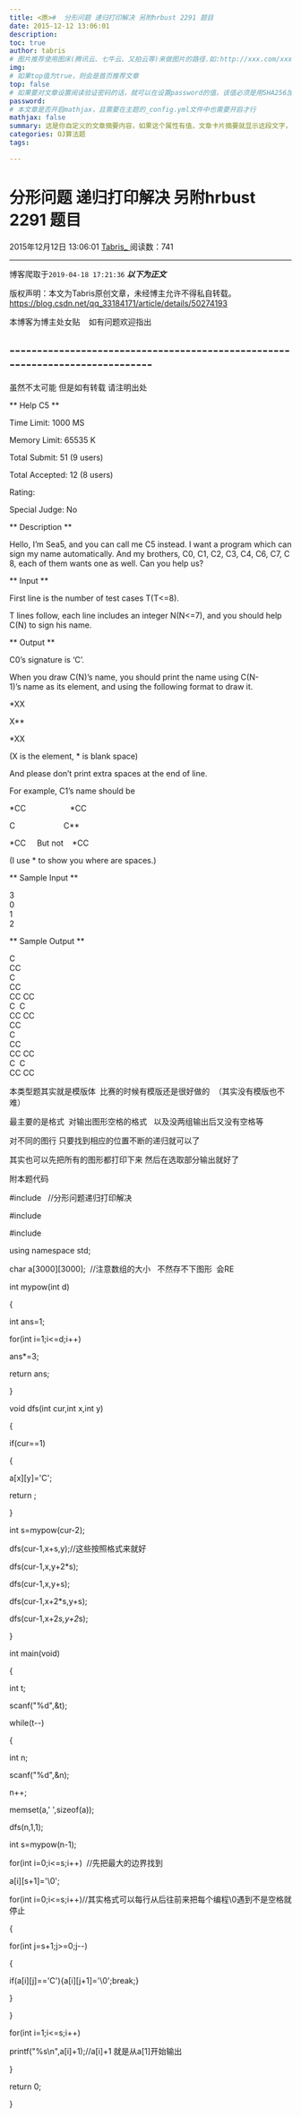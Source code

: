 ```yaml
---
title: <原>#  分形问题 递归打印解决 另附hrbust 2291 题目
date: 2015-12-12 13:06:01
description:
toc: true
author: tabris
# 图片推荐使用图床(腾讯云、七牛云、又拍云等)来做图片的路径.如:http://xxx.com/xxx.jpg
img: 
# 如果top值为true，则会是首页推荐文章
top: false
# 如果要对文章设置阅读验证密码的话，就可以在设置password的值，该值必须是用SHA256加密后的密码，防止被他人识破
password: 
# 本文章是否开启mathjax，且需要在主题的_config.yml文件中也需要开启才行
mathjax: false
summary: 这是你自定义的文章摘要内容，如果这个属性有值，文章卡片摘要就显示这段文字，否则程序会自动截取文章的部分内容作为摘要
categories: OJ算法题
tags:

---
```





#  分形问题 递归打印解决 另附hrbust 2291 题目

2015年12月12日 13:06:01  [ Tabris_ ](https://me.csdn.net/qq_33184171) 阅读数：741


--- 
 博客爬取于`2019-04-18 17:21:36`
***以下为正文***

版权声明：本文为Tabris原创文章，未经博主允许不得私自转载。
https://blog.csdn.net/qq_33184171/article/details/50274193

本博客为博主处女贴    如有问题欢迎指出

\-----------------------------------------------------------------------------
---

虽然不太可能 但是如有转载 请注明出处

  

  

** Help C5  **

Time Limit: 1000 MS

Memory Limit: 65535 K

Total Submit: 51  (9 users)

Total Accepted: 12  (8 users)

Rating:

Special Judge:  No

** Description  **

Hello, I’m Sea5, and you can call me C5 instead. I want a program which can
sign my name automatically. And my brothers, C0, C1, C2, C3, C4, C6, C7, C8,
each of them wants one as well. Can you help us?

** Input  **

First line is the number of test cases T(T<=8).

T lines follow, each line includes an integer N(N<=7), and you should help
C(N) to sign his name.

** Output  **

C0’s signature is ‘C’.

When you draw C(N)’s name, you should print the name using C(N-1)’s name as
its element, and using the following format to draw it.

*XX 

X**

*XX 

(X is the element, * is blank space)

And please don’t print extra spaces at the end of line.

For example, C1’s name should be

*CC                    *CC 

C                      C**

*CC     But not    *CC 

(I use * to show you where are spaces.)

** Sample Input  **

3  
0  
1  
2

** Sample Output  **

C  
CC  
C  
CC  
CC CC  
C  C  
CC CC  
CC  
C  
CC  
CC CC  
C  C  
CC CC

本类型题其实就是模版体  比赛的时候有模版还是很好做的  （其实没有模版也不难）

最主要的是格式  对输出图形空格的格式   以及没两组输出后又没有空格等

对不同的图行 只要找到相应的位置不断的递归就可以了

其实也可以先把所有的图形都打印下来 然后在选取部分输出就好了

附本题代码

#include<cstdio>   //分形问题递归打印解决

#include<cstring>

#include<iostream>

using namespace std;

char a[3000][3000];  //注意数组的大小   不然存不下图形  会RE

int mypow(int d)

{

int ans=1;

for(int i=1;i<=d;i++)

ans*=3;

return ans;

}

void dfs(int cur,int x,int y)

{

if(cur==1)

{

a[x][y]='C';

return ;

}

int s=mypow(cur-2);

dfs(cur-1,x+s,y);//这些按照格式来就好

dfs(cur-1,x,y+2*s);

dfs(cur-1,x,y+s);

dfs(cur-1,x+2*s,y+s);

dfs(cur-1,x+2*s,y+2*s);

}

int main(void)

{

int t;

scanf("%d",&t);

while(t--)

{

int n;

scanf("%d",&n);

n++;

memset(a,' ',sizeof(a));

dfs(n,1,1);

int s=mypow(n-1);

for(int i=0;i<=s;i++)  //先把最大的边界找到

a[i][s+1]='\0';

for(int i=0;i<=s;i++)//其实格式可以每行从后往前来把每个编程\0遇到不是空格就停止

{

for(int j=s+1;j>=0;j--)

{

if(a[i][j]=='C'){a[i][j+1]='\0';break;}

}

}

for(int i=1;i<=s;i++)

printf("%s\n",a[i]+1);//a[i]+1 就是从a[1]开始输出

}

return 0;

}

  

